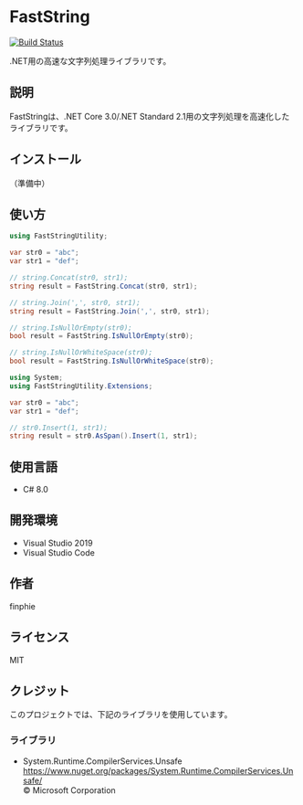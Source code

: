 # FastString

[![Build Status](https://github.com/finphie/FastString/workflows/build/badge.svg)](https://github.com/finphie/FastString/actions?query=workflow%3Abuild+branch%3Amaster)

.NET用の高速な文字列処理ライブラリです。

## 説明

FastStringは、.NET Core 3.0/.NET Standard 2.1用の文字列処理を高速化したライブラリです。

## インストール

（準備中）

## 使い方

```csharp
using FastStringUtility;

var str0 = "abc";
var str1 = "def";

// string.Concat(str0, str1);
string result = FastString.Concat(str0, str1);

// string.Join(',', str0, str1);
string result = FastString.Join(',', str0, str1);

// string.IsNullOrEmpty(str0);
bool result = FastString.IsNullOrEmpty(str0);

// string.IsNullOrWhiteSpace(str0);
bool result = FastString.IsNullOrWhiteSpace(str0);
```

```csharp
using System;
using FastStringUtility.Extensions;

var str0 = "abc";
var str1 = "def";

// str0.Insert(1, str1);
string result = str0.AsSpan().Insert(1, str1);
```

## 使用言語

- C# 8.0

## 開発環境

- Visual Studio 2019
- Visual Studio Code

## 作者

finphie

## ライセンス

MIT

## クレジット

このプロジェクトでは、下記のライブラリを使用しています。

### ライブラリ

- System.Runtime.CompilerServices.Unsafe  
<https://www.nuget.org/packages/System.Runtime.CompilerServices.Unsafe/>  
© Microsoft Corporation
